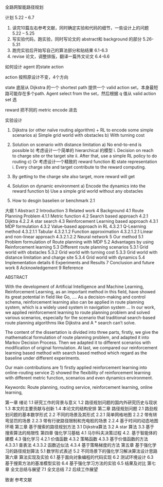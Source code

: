 全路网智能路径规划

计划
5.22 – 6.7

1.	读完10篇左右参考文献，同时确定实验和代码的细节，一些设计上的问题 5.22 – 5.25
2.	写实验代码，跑实验，同时写论文的 abstract和 background 的部分 
5.26-5.31
3.	跑完实验后开始写自己的算法部分和贴结果
6.1-6.3
4.	revise 论文，调整排版，翻译一篇外文论文
6.4-6.6


如何设计 agent 的state action

action 按照原设计不变，4个方向

state
底层从 Dijkstra 的一个 shortest path 提供一个 valid action set，本身最短路可能存在多个path. Agent select from the set，然后根据 q 值从 valid action set 选

reward 把不同的 metric encode 进去


实验设计 

1.	Dijkstra (or other naïve routing algorithm) + RL to encode some simple scenarios 
a)	Simple grid world with obstacles 
b)	With turning cost
2.	Solution on scenario with distance limitation 
a)	No end-to-end is possible
b)	考虑设计一个简单的 hierarchical 的模型
i.	Decision on reach to charge site or the target site
ii.	After that, use a simple RL policy to do routing
c)	Or 考虑设计一个精致的 reward function 和 state representation
i.	Every charge site and target contribute to the reward computing. 
1.	By getting to the charge site also target, more reward will get
3.	Solution on dynamic environment
a)	Encode the dynamics into the reward function 
b)	Use a simple grid world without any obstacles


2. How to desgin baselien or benchmark
	2.1 








大纲
1	Abstract 
2	Introduction
3	Related work
4	Background
4.1	Route Planning Problem
4.1.1	Metric function
4.2	Search based approach
4.2.1	Dijktra
4.2.2	A star search
4.3	Reinforcement Learning based approach
4.3.1	MDP formulation
4.3.2	Value-based approach in RL
4.3.2.1	Q-Learning method
4.3.2.1.1	Tabular 
4.3.2.1.2	Function approximation 
4.3.2.1.2.1	Linear and non-linear approach
4.3.2.1.2.2	Neural network
5	Our method
5.1	Problem formulation of Route planning with MDP
5.2	Advantages by using Reinforcement learning
5.3	Different route planning scenarios 
5.3.1	Grid world with obstacles
5.3.2	Grid world with turning cost 
5.3.3	Grid world with distance limitation and charge site
5.3.4	Grid world with dynamics
5.4	Implementation details
6	Experiments and Results 
7	Conclusion and future work
8	Acknowledgement 
9	Reference











ABSTRACT

With the development of Artificial Intelligence and Machine Learning, Reinforcement Learning, as an important method in this field, have showed its great potential in field like Go, …. As a decision-making and control schema, reinforcement learning also can be applied in route planning system, which is a widely used system in navigation system … In our work, we applied reinforcement learning to route planning problem and solved various scenarios, especially for the scenario that traditional search-based route planning algorithms like Dijkstra and A * search can’t solve. 

The content of the dissertation is divided into three parts, firstly, we give the mathematical formulation of route planning problem, and adapted it into Markov Decision Process. Then we adapted it to different scenarios with modification of original formulation. At last, we compared our reinforcement learning based method with search based method which regard as the baseline under different experiments.

Our main contributions are 1) firstly applied reinforcement learning into online-routing service 2) showed the flexibility of reinforcement learning with different metric function, scenarios and even dynamics environment.

Keywords: Route planning, routing service, reinforcement learning, online learning, 




第一章 绪论
1.1	研究工作的背景与意义
1.2	路径规划问题的国内外研究历史与现状
1.3	本文的主要贡献与创新
1.4	本论文的结构安排
第二章 路径规划问题
2.1 路劲规划问题的基本数学形式
	2.2 不同的场景及其形式
		2.2.1 简单网格地图
		2.2.2 带有转弯惩罚的场景
		2.2.3 带有行驶路径限制和充电桩的场景
		2.2.4 基于时间的动态地图环境
第三章 基于搜索的路径规划方法
3.1  Dijkstra算法
	3.2  A star 算法
	3.3  基于搜索算法的局限性
第四章 强化学习基础
	4.1  马尔科夫决策过程
	4.2.  基于智能体的建模
	4.3  强化学习
		4.2.1 价值函数
		4.3.2 策略函数
		4.3.3 基于价值函数的方法
			4.3.3.1 查表法
			4.3.3.2 函数近似法
		4.3.4 基于策略梯度的方法
第五章 基于强化学习的路径规划算法
	5.1 数学形式表述
	5.2 不同场景下的强化学习解决算法设计思路
第六章 算法实现及实验
	6.1 基于面向对象编程的代码实现
	6.2 测试环境设计 
	6.3 基于搜索方法的基准模型实验
	6.4 基于强化学习方法的实验
	6.5 结果及对比
第七章 全文总结与展望
	7.1 全文总结
	7.2 后续工作展望

致谢
参考文献

